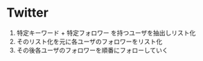 
# Twitter

1. 特定キーワード + 特定フォロワー を持つユーザを抽出しリスト化
1. そのリスト化を元に各ユーザのフォロワーをリスト化
1. その後各ユーザのフォロワーを順番にフォローしていく 

